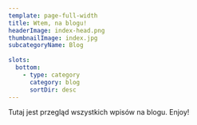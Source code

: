 ```yaml
---
template: page-full-width
title: Wtem, na blogu!
headerImage: index-head.png
thumbnailImage: index.jpg
subcategoryName: Blog
  
slots:
  bottom:
    - type: category
      category: blog
      sortDir: desc
---
```

Tutaj jest przegląd wszystkich wpisów na blogu. Enjoy!
